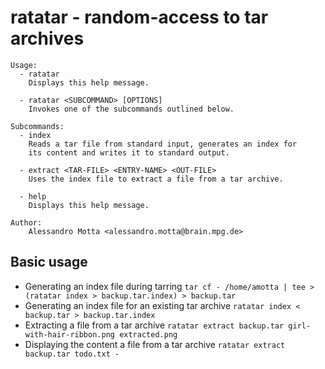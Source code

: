 # ratatar - random-access to tar archives

```
Usage:
  - ratatar
    Displays this help message.

  - ratatar <SUBCOMMAND> [OPTIONS]
    Invokes one of the subcommands outlined below.

Subcommands:
  - index
    Reads a tar file from standard input, generates an index for
    its content and writes it to standard output.

  - extract <TAR-FILE> <ENTRY-NAME> <OUT-FILE>
    Uses the index file to extract a file from a tar archive.

  - help
    Displays this help message.

Author:
    Alessandro Motta <alessandro.motta@brain.mpg.de>
```

## Basic usage

* Generating an index file during tarring
 `tar cf - /home/amotta | tee >(ratatar index > backup.tar.index) > backup.tar`
* Generating an index file for an existing tar archive
 `ratatar index < backup.tar > backup.tar.index`
* Extracting a file from a tar archive
 `ratatar extract backup.tar girl-with-hair-ribbon.png extracted.png`
* Displaying the content a file from a tar archive
 `ratatar extract backup.tar todo.txt -`

